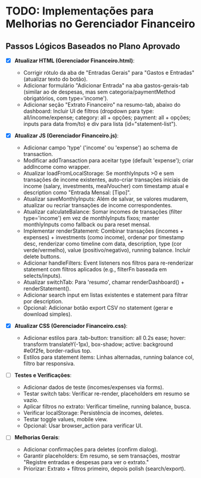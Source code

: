 # TODO: Implementações para Melhorias no Gerenciador Financeiro

## Passos Lógicos Baseados no Plano Aprovado

- [x] **Atualizar HTML (Gerenciador Financeiro.html)**:
  - Corrigir rótulo da aba de "Entradas Gerais" para "Gastos e Entradas" (atualizar texto do botão).
  - Adicionar formulário "Adicionar Entrada" na aba gastos-gerais-tab (similar ao de despesas, mas sem categoria/paymentMethod obrigatórios, com type='income').
  - Adicionar seção "Extrato Financeiro" na resumo-tab, abaixo do dashboard: Incluir UI de filtros (dropdown para type: all/income/expense; category: all + opções; payment: all + opções; inputs para data from/to) e div para lista (id="statement-list").

- [x] **Atualizar JS (Gerenciador Financeiro.js)**:
  - Adicionar campo 'type' ('income' ou 'expense') ao schema de transaction.
  - Modificar addTransaction para aceitar type (default 'expense'); criar addIncome como wrapper.
  - Atualizar loadFromLocalStorage: Se monthlyInputs >0 e sem transações de income existentes, auto-criar transações iniciais de income (salary, investments, mealVoucher) com timestamp atual e description como "Entrada Mensal: [Tipo]".
  - Atualizar saveMonthlyInputs: Além de salvar, se valores mudarem, atualizar ou recriar transações de income correspondentes.
  - Atualizar calculateBalance: Somar incomes de transações (filter type='income') em vez de monthlyInputs fixos; manter monthlyInputs como fallback ou para reset mensal.
  - Implementar renderStatement: Combinar transações (incomes + expenses) + investments (como income), ordenar por timestamp desc, renderizar como timeline com data, description, type (cor verde/vermelho), value (positivo/negativo), running balance. Incluir delete buttons.
  - Adicionar handleFilters: Event listeners nos filtros para re-renderizar statement com filtros aplicados (e.g., filterFn baseada em selects/inputs).
  - Atualizar switchTab: Para 'resumo', chamar renderDashboard() + renderStatement().
  - Adicionar search input em listas existentes e statement para filtrar por description.
  - Opcional: Adicionar botão export CSV no statement (gerar e download simples).

- [x] **Atualizar CSS (Gerenciador Financeiro.css)**:
  - Adicionar estilos para .tab-button: transition: all 0.2s ease; hover: transform translateY(-1px), box-shadow; active: background #e0f2fe, border-radius top.
  - Estilos para statement items: Linhas alternadas, running balance col, filtro bar responsiva.

- [ ] **Testes e Verificações**:
  - Adicionar dados de teste (incomes/expenses via forms).
  - Testar switch tabs: Verificar re-render, placeholders em resumo se vazio.
  - Aplicar filtros no extrato: Verificar timeline, running balance, busca.
  - Verificar localStorage: Persistência de incomes, deletes.
  - Testar toggle values, mobile view.
  - Opcional: Usar browser_action para verificar UI.

- [ ] **Melhorias Gerais**:
  - Adicionar confirmações para deletes (confirm dialog).
  - Garantir placeholders: Em resumo, se sem transações, mostrar "Registre entradas e despesas para ver o extrato."
  - Priorizar: Extrato + filtros primeiro, depois polish (search/export).

